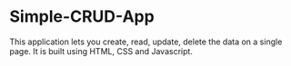 # Simple-CRUD-App
This application lets you create, read, update, delete the data on a single page. It is built using HTML, CSS and Javascript.
